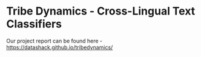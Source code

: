 # Tribe Dynamics - Cross-Lingual Text Classifiers

Our project report can be found here - https://datashack.github.io/tribedynamics/
